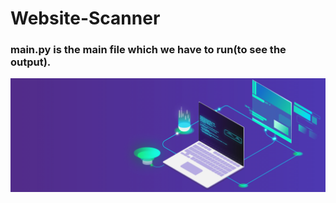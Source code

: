 # Website-Scanner

### main.py is the main file which we have to run(to see the output).


![SDE](https://github.com/ASNR1010/HTML-Quiz/blob/main/Photos/github_banner.gif) 
